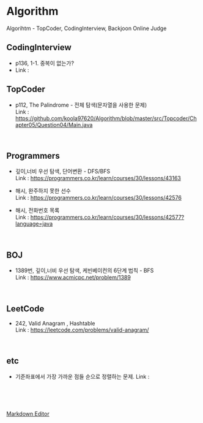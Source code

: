 # Algorithm
 Algorihtm - TopCoder, CodingInterview, Backjoon Online Judge

 ## CodingInterview
 - p136, 1-1. 중복이 없는가?
 - Link :  


 ## TopCoder
 - p112, The Palindrome - 전체 탐색(문자열을 사용한 문제) <br>
 Link : https://github.com/koola97620/Algorithm/blob/master/src/Topcoder/Chapter05/Question04/Main.java

<br>


 ## Programmers
 - 깊이,너비 우선 탐색, 단어변환 - DFS/BFS  <br>
 Link : https://programmers.co.kr/learn/courses/30/lessons/43163

 - 해시, 완주하지 못한 선수 <br>
 Link : https://programmers.co.kr/learn/courses/30/lessons/42576

 - 해시, 전화번호 목록 <br>
 Link : https://programmers.co.kr/learn/courses/30/lessons/42577?language=java

<br>


 ## BOJ
 - 1389번, 깊이,너비 우선 탐색, 케빈베이컨의 6단계 법칙 - BFS <br>
 Link : https://www.acmicpc.net/problem/1389

<br>

 ## LeetCode
 - 242, Valid Anagram , Hashtable <br>
 Link : https://leetcode.com/problems/valid-anagram/

 <br>

 ## etc
 - 기준좌표에서 가장 가까운 점들 순으로 정렬하는 문제.
 Link :



<br>
<br>
<br>

[Markdown Editor](https://stackedit.io/app#)
